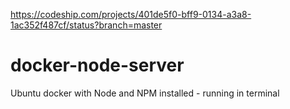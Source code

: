 
<img>https://codeship.com/projects/401de5f0-bff9-0134-a3a8-1ac352f487cf/status?branch=master</img>

# docker-node-server
Ubuntu docker with Node and NPM installed - running in terminal
